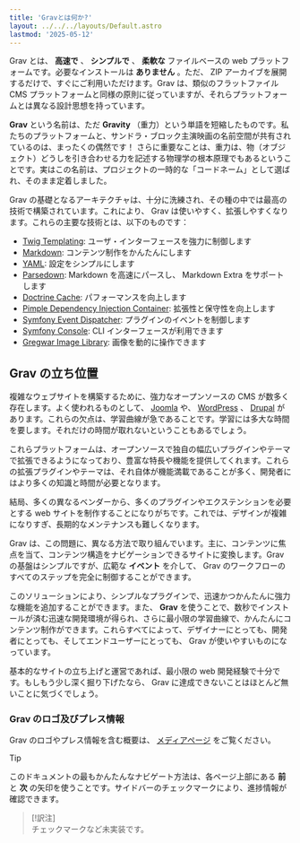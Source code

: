 ```yaml
---
title: 'Gravとは何か?'
layout: ../../../layouts/Default.astro
lastmod: '2025-05-12'
---
```

Grav とは、 **高速で** 、 **シンプルで** 、 **柔軟な** ファイルベースの web プラットフォームです。必要なインストールは **ありません** 。ただ、 ZIP アーカイブを展開するだけで、すぐにご利用いただけます。Grav は、類似のフラットファイル CMS プラットフォームと同様の原則に従っていますが、それらプラットフォームとは異なる設計思想を持っています。

**Grav** という名前は、ただ **Gravity** （重力）という単語を短縮したものです。私たちのプラットフォームと、サンドラ・ブロック主演映画の名前空間が共有されているのは、まったくの偶然です！ さらに重要なことは、重力は、物（オブジェクト）どうしを引き合わせる力を記述する物理学の根本原理でもあるということです。実はこの名前は、プロジェクトの一時的な「コードネーム」として選ばれ、そのまま定着しました。

Grav の基礎となるアーキテクチャは、十分に洗練され、その種の中では最高の技術で構築されています。これにより、 Grav は使いやすく、拡張しやすくなります。これらの主要な技術とは、以下のものです： 

* [Twig Templating](https://twig.symfony.com/): ユーザ・インターフェースを強力に制御します
* [Markdown](https://en.wikipedia.org/wiki/Markdown): コンテンツ制作をかんたんにします
* [YAML](https://yaml.org): 設定をシンプルにします
* [Parsedown](https://parsedown.org/): Markdown を高速にパースし、 Markdown Extra をサポートします
* [Doctrine Cache](https://www.doctrine-project.org/projects/doctrine-orm/en/2.6/reference/caching.html): パフォーマンスを向上します
* [Pimple Dependency Injection Container](https://github.com/silexphp/Pimple): 拡張性と保守性を向上します
* [Symfony Event Dispatcher](https://symfony.com/doc/current/components/event_dispatcher.html): プラグインのイベントを制御します
* [Symfony Console](https://symfony.com/doc/current/components/console.html): CLI インターフェースが利用できます
* [Gregwar Image Library](https://github.com/Gregwar/Image): 画像を動的に操作できます

<h2 id="grav-s-place-in-the-universe">Grav の立ち位置</h2>

複雑なウェブサイトを構築するために、強力なオープンソースの CMS が数多く存在します。よく使われるものとして、 [Joomla](https://www.joomla.org) や、 [WordPress](https://wordpress.org) 、 [Drupal](https://www.drupal.org) があります。これらの欠点は、学習曲線が急であることです。学習には多大な時間を要します。それだけの時間が取れないということもあるでしょう。

これらプラットフォームは、オープンソースで独自の幅広いプラグインやテーマで拡張できるようになっており、豊富な特長や機能を提供してくれます。これらの拡張プラグインやテーマは、それ自体が機能満載であることが多く、開発者にはより多くの知識と時間が必要となります。

結局、多くの異なるベンダーから、多くのプラグインやエクステンションを必要とする web サイトを制作することになりがちです。これでは、デザインが複雑になりすぎ、長期的なメンテナンスも難しくなります。

Grav は、この問題に、異なる方法で取り組んでいます。主に、コンテンツに焦点を当て、コンテンツ構造をナビゲーションできるサイトに変換します。Grav の基盤はシンプルですが、広範な **イベント** を介して、 Grav のワークフローのすべてのステップを完全に制御することができます。

このソリューションにより、シンプルなプラグインで、迅速かつかんたんに強力な機能を追加することができます。また、 **Grav** を使うことで、数秒でインストールが済む迅速な開発環境が得られ、さらに最小限の学習曲線で、かんたんにコンテンツ制作ができます。これらすべてによって、デザイナーにとっても、開発者にとっても、そしてエンドユーザーにとっても、 Grav が使いやすいものになっています。

基本的なサイトの立ち上げと運営であれば、最小限の web 開発経験で十分です。もしもう少し深く掘り下げたなら、 Grav に達成できないことはほとんど無いことに気づくでしょう。

### Grav のロゴ及びプレス情報

Grav のロゴやプレス情報を含む概要は、 [メディアページ](https://getgrav.org/media) をご覧ください。

> [!Tip]  
> このドキュメントの最もかんたんなナビゲート方法は、各ページ上部にある **前** と **次** の矢印を使うことです。サイドバーのチェックマークにより、進捗情報が確認できます。

> [!訳注]  
> チェックマークなど未実装です。

